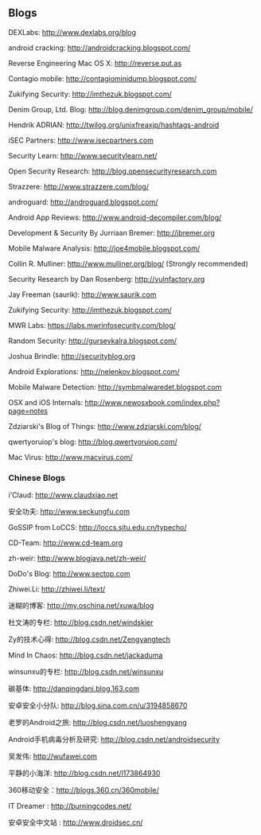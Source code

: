 ## Blogs

DEXLabs: http://www.dexlabs.org/blog

android cracking: http://androidcracking.blogspot.com/

Reverse Engineering Mac OS X: http://reverse.put.as

Contagio mobile: http://contagiominidump.blogspot.com/

Zukifying Security: http://imthezuk.blogspot.com/

Denim Group, Ltd. Blog: http://blog.denimgroup.com/denim_group/mobile/

Hendrik ADRIAN: http://twilog.org/unixfreaxjp/hashtags-android

iSEC Partners: http://www.isecpartners.com

Security Learn: http://www.securitylearn.net/

Open Security Research: http://blog.opensecurityresearch.com

Strazzere: http://www.strazzere.com/blog/

androguard: http://androguard.blogspot.com/

Android App Reviews: http://www.android-decompiler.com/blog/

Development & Security By Jurriaan Bremer: http://jbremer.org

Mobile Malware Analysis: http://joe4mobile.blogspot.com/

Collin R. Mulliner: http://www.mulliner.org/blog/  (Strongly recommended)

Security Research by Dan Rosenberg: http://vulnfactory.org

Jay Freeman (saurik): http://www.saurik.com

Zukifying Security: http://imthezuk.blogspot.com/

MWR Labs: https://labs.mwrinfosecurity.com/blog/

Random Security: http://gursevkalra.blogspot.com/

Joshua Brindle: http://securityblog.org

Android Explorations: http://nelenkov.blogspot.com/

Mobile Malware Detection: http://symbmalwaredet.blogspot.com

OSX and iOS Internals: http://www.newosxbook.com/index.php?page=notes

Zdziarski's Blog of Things: http://www.zdziarski.com/blog/

qwertyoruiop's blog: http://blog.qwertyoruiop.com/

Mac Virus: http://www.macvirus.com/

### Chinese Blogs
i'Claud: http://www.claudxiao.net

安全功夫: http://www.seckungfu.com

GoSSIP from LoCCS: http://loccs.sjtu.edu.cn/typecho/

CD-Team: http://www.cd-team.org

zh-weir: http://www.blogjava.net/zh-weir/

DoDo's Blog: http://www.sectop.com

Zhiwei.Li: http://zhiwei.li/text/

迷糊的博客: http://my.oschina.net/xuwa/blog

杜文涛的专栏: http://blog.csdn.net/windskier

Zy的技术心得: http://blog.csdn.net/Zengyangtech

Mind In Chaos: http://blog.csdn.net/jackaduma

winsunxu的专栏: http://blog.csdn.net/winsunxu

碳基体: http://danqingdani.blog.163.com

安卓安全小分队: http://blog.sina.com.cn/u/3194858670

老罗的Android之旅: http://blog.csdn.net/luoshengyang

Android手机病毒分析及研究: http://blog.csdn.net/androidsecurity

吴发伟: http://wufawei.com

平静的小海洋: http://blog.csdn.net/l173864930

360移动安全：http://blogs.360.cn/360mobile/

IT Dreamer : http://burningcodes.net/

安卓安全中文站 : http://www.droidsec.cn/
